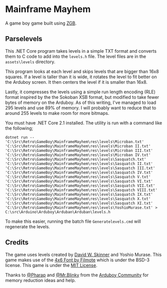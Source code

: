 # Mainframe Mayhem

A game boy game built using [ZGB](https://github.com/Zal0/ZGB).


## Parselevels

This .NET Core program takes levels in a simple TXT format and converts them
to C code to add into the `levels.h` file. The level files are in the `assets\levels`
directory.

This program looks at each level and skips levels that are bigger than 16x8 squares.
If a level is taller than it is wide, it rotates the level to fit better on the
Arduboy screen. It then centers the level if it is smaller than 16x8.

Lastly, it compresses the levels using a simple run length encoding (RLE) format
inspired by the the Sokoban XSB format, but modified to take fewer bytes of memory
on the Arduboy. As of this writing, I've managed to load 295 levels and use 89%
of memory. I will probably want to reduce that to around 255 levels to make room
for more bitmaps.

You must have .NET Core 2.1 installed. The utility is run with a command like the following;

```
dotnet run -- 'C:\Src\Retro\GameBoy\MainframeMayhem\res\levels\Microban.txt' 'C:\Src\Retro\GameBoy\MainframeMayhem\res\levels\Microban II.txt'  'C:\Src\Retro\GameBoy\MainframeMayhem\res\levels\Microban III.txt' 'C:\Src\Retro\GameBoy\MainframeMayhem\res\levels\Microban IV.txt' 'C:\Src\Retro\GameBoy\MainframeMayhem\res\levels\Sasquatch.txt'  'C:\Src\Retro\GameBoy\MainframeMayhem\res\levels\Sasquatch II.txt'  'C:\Src\Retro\GameBoy\MainframeMayhem\res\levels\Sasquatch III.txt'  'C:\Src\Retro\GameBoy\MainframeMayhem\res\levels\Sasquatch IV.txt'  'C:\Src\Retro\GameBoy\MainframeMayhem\res\levels\Sasquatch V.txt'  'C:\Src\Retro\GameBoy\MainframeMayhem\res\levels\Sasquatch VI.txt'  'C:\Src\Retro\GameBoy\MainframeMayhem\res\levels\Sasquatch VII.txt'  'C:\Src\Retro\GameBoy\MainframeMayhem\res\levels\Sasquatch VIII.txt'  'C:\Src\Retro\GameBoy\MainframeMayhem\res\levels\Sasquatch IX.txt'  'C:\Src\Retro\GameBoy\MainframeMayhem\res\levels\Sasquatch X.txt'  'C:\Src\Retro\GameBoy\MainframeMayhem\res\levels\Sasquatch XI.txt'  'C:\Src\Retro\GameBoy\MainframeMayhem\res\levels\YoshioMurase.txt' > C:\src\Arduino\Arduboy\Arduban\Arduban\levels.h
```

To make this easier, running the batch file `Generatelevels.cmd` will regenerate
the levels.

## Credits

The game uses levels created by [David W. Skinner](http://www.abelmartin.com/rj/sokobanJS/Skinner/David%20W.%20Skinner%20-%20Sokoban.htm)
and Yoshio Murase. This game makes use of the [4x6 Font by Filmote](https://github.com/filmote/Font4x6) which is under the
BSD-3 license. This game is under the [MIT License](LICENSE).

Thanks to [@Pharap](https://community.arduboy.com/u/Pharap) and
[@Mr.Blinky](https://community.arduboy.com/u/Mr.Blinky) from the
[Arduboy Community](https://community.arduboy.com/) for memory reduction ideas
and help.
